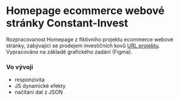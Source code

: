 # Homepage ecommerce webové stránky Constant-Invest

Rozpracovanost Homepage z fiktivního projektu ecommerce webové stránky, zabývající se prodejem investičních kovů [URL projektu](https://ballaylukas.github.io/Homepage-Ecommerce-Constant-Invest/).
Vypracováno na základě grafického zadání (Figma).

### Vo vývoji
* responzivita
* JS dynamické efekty
* načítání dat z JSON

